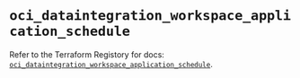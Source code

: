 # `oci_dataintegration_workspace_application_schedule`

Refer to the Terraform Registory for docs: [`oci_dataintegration_workspace_application_schedule`](https://registry.terraform.io/providers/oracle/oci/6.18.0/docs/resources/dataintegration_workspace_application_schedule).
